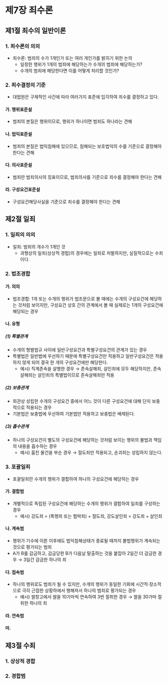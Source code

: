 # 제7장 죄수론

## 제1절 죄수의 일반이론

### 1. 죄수론의 의의

- 죄수론: 범죄의 수가 1개인가 또는 여러 개인가를 밝히기 위한 논의
  - 일정한 행위가 1개의 범죄에 해당하는가 수개의 범죄에 해당하는가?
  - 수개의 범죄에 해당한다면 이를 어떻게 처리할 것인가?

### 2. 죄수결정의 기준

- 대법원은 구체적인 사건에 따라 여러가지 표준에 입각하여 죄수를 결정하고 있다.

#### 가. 행위표준설

- 범죄의 본질은 행위이므로, 행위가 하나이면 범죄도 하나라는 견해

#### 나. 법익표준설

- 범죄의 본질은 법익침해에 있으므로, 침해되는 보호법익의 수를 기준으로 결정해야 한다는 견해

#### 다. 의사표준설

- 범죄란 범죄의사의 징표이므로, 범죄의사를 기준으로 죄수를 결정해야 한다는 견해

#### 라. 구성요건표준설

- 구성요건해당사실을 기준으로 죄수를 결정해야 한다는 견해

## 제2절 일죄

### 1. 일죄의 의의

- 일죄: 범죄의 개수가 1개인 것
  - 과형상의 일죄(상상적 경헙)의 경우에는 일죄로 처벌하지만, 실질적으로는 수죄이다.

### 2. 법조경합

#### 가. 의의

- 법조경합: 1개 또는 수개의 행위가 법조문으로 볼 때에는 수개의 구성요건에 해당하는 것처럼 보이지만, 구성요건 상호 간의 관계에서 볼 때 실제로는 1개의 구성요건에 해당되는 경우

#### 나. 유형

##### (1) 특별관계

- 수개의 형벌법규 사이에 일반구성요건과 특별구성요건의 관계가 있는 경우
- 특별법은 일반법에 우선하기 때문에 특별구성요건만 적용하고 일반구성요건은 적용하지 않게 되어 결국 한 개의 구성요건에만 해당한다.
  - 예시) 직계존속을 살행한 경우 → 존속살해죄, 살인죄에 모두 해당하지만, 존속살해죄는 살인죄의 특별법이므로 존속살해죄만 적용

##### (2) 보충관계

- 외관상 성립한 수개의 구성요건 중에서 어느 것이 다른 구성요건에 대해 단지 보충적으로 적용되는 경우
- 기본법은 보충법에 우선하여 기본법만 적용하고 보충법은 배제된다.

##### (3) 흡수관계

- 하나의 구성요건이 별도의 구성요건에 해당하는 것처럼 보이는 행위의 불법과 책임의 내용을 흡수하는 경우
  - 예시) 훔친 물건을 부순 경우 → 절도죄만 적용되고, 손괴죄는 성립하지 않는다.

### 3. 포괄일죄

- 포괄일죄란 수개의 행위가 결합하여 하나의 구성요건에 해당하는 경우

#### 가. 결합범

- 개별적으로 독립된 구성요건에 해당하는 수개의 행위가 결합하여 일죄를 구성하는 경우
  - 예시) 강도죄 = (폭행죄 또는 협박죄) + 절도죄, 강도살인죄 = 강도죄 + 살인죄

#### 나. 계속범

- 행위가 기수에 이른 이후에도 법익침해상태가 종료될 때까지 불법행위가 계속되는 것으로 평가되는 범죄
- A가 B를 감금하고, 감금당한 B가 다음날 탈출하는 것을 붙잡아 2일간 더 감금한 경우 → 3일간 감금한 하나의 죄

#### 다. 접속범

- 하나의 행위로도 범죄가 될 수 있지만, 수개의 행위가 동일한 기회에 시간적·장소적으로 극히 근접한 상황하에서 행해져서 하나의 범죄로 평가되는 경우
  - 예시) 쌀창고에서 쌀을 10가마씩 연속하여 3번 절취한 경우 → 쌀을 30가마 절취한 하나의 죄

#### 라. 연속범

#### 마. 

## 제3절 수죄

### 1. 상상적 경합

### 2. 경합범
